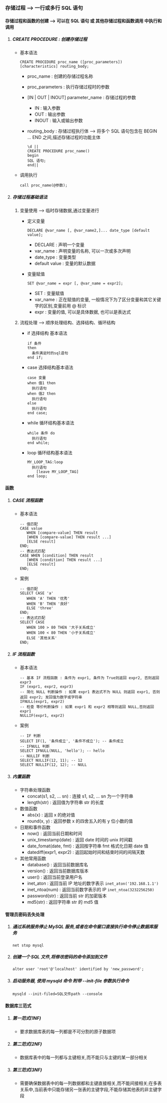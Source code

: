 ### 存储过程  -->  一行或多行 SQL 语句

#### 存储过程和函数的创建 --> 可以在 SQL 语句 或 其他存储过程和函数调用 中执行和调用

 1. ##### CREATE PROCEDURE : 创建存储过程

    + 基本语法

      ``` mysql
      CREATE PROCEDURE proc_name ([proc_parameters])
      [characteristics] routing_body;
      ```
      + proc_name : 创建的存储过程名称

      + proc_parameters : 执行存储过程时的参数

      + [IN | OUT | INOUT]  parameter_name : 存储过程的参数
          + IN : 输入参数
          + OUT : 输出参数
          + INOUT : 输入或输出参数
          
      + routing_body : 存储过程执行体 --> 将多个 SQL 语句包含在 BEGIN ... END 之间,描述存储过程的功能主体

          ```mysql
          \d ||
          CREATE PROCEDURE proc_name()
          begin
          SQL 语句;
          end||
          ```

          

    + 调用执行

      ```mysql
      call proc_name(@参数);
      ```

      

 2. ##### 存储过程基础语法

     1. 变量使用 --> 临时存储数据,通过变量进行

        + 定义变量

          ```mysql
          DECLARE @var_name [, @var_name2,]... date_type [default value];
          ```

          + DECLARE : 声明一个变量
          + var_name : 声明变量的名称, 可以一次或多次声明
          + date_type : 变量类型
          + default value : 变量的默认数据

        + 变量赋值

          ```mysql
          SET @var_name = expr [, @var_name = expr2];
          ```

          + SET : 变量赋值
          + var_name : 正在赋值的变量, 一般情况下为了区分变量和其它关键字的区别,变量前用 @ 标识
          + expr : 变量的值, 可以是具体数据, 也可以是表达式

     2. 流程处理  --> 顺序处理结构、选择结构、循环结构

        + if 选择结构 基本语法

          ```mysql
          if 条件
          then
          	条件满足时的sql语句
          end if;
          ```

        + case 选择结构基本语法

          ```mysql
          case 变量
          when 值1 then
          	执行语句
          when 值2 then
          	执行语句
          else
          	执行语句
          end case;
          ```

        + while 循环结构基本语法

          ```mysql
          while 条件 do
          	执行语句
          end while;
          ```

        + loop 循环结构基本语法

          ```mysql
          MY_LOOP_TAG:loop
          	执行语句
              [leave MY_LOOP_TAG]
          end loop;
          ```

#### 函数

1. ##### CASE 流程函数

   + 基本语法

     ```mysql
     -- 值匹配
     CASE value
     	WHEN [compare-value] THEN result
     	[WHEN [compare-value] THEN result ...]
     	[ELSE result] 
     END;
     -- 表达式匹配
     CASE WHEN [condition] THEN result
     	[WHEN [condition] THEN result ...]
     	[ELSE result]
     END;
     ```

   + 案例

     ```mysql
     -- 值匹配
     SELECT CASE 'a'
     	WHEN 'A' THEN '优秀'
     	WHEN 'B' THEN '良好'
     	ELSE 'three'
     END;
     -- 表达式匹配
     SELECT CASE 
     	WHEN 100 > 80 THEN '大于关系成立'
     	WHEN 100 < 80 THEN '小于关系成立'
     	ELSE '其他关系'
     END;
     ```

2. ##### IF 流程函数

   + 基本语法

     ```mysql
     -- 基本 IF 流程函数 : 条件为 expr1, 条件为 True则返回 expr2, 否则返回 expr3
     IF (expr1, expr2, expr3)
     -- 简化 NULL 判断操作 : 如果 expr1 表达式不为 NULL 则返回 expr1, 否则返回 expr2; 发回值为数字或字符串
     IFNULL(expr1, expr2)
     -- 检查 等价判断操作 : 如果 expr1 和 expr2 相等则返回 NULL,否则返回 expr1
     NULLIF(expr1, expr2)
     ```

   + 案例

     ```mysql
     -- IF 判断
     SELECT IF(1, '条件成立', '条件不成立'); -- 条件成立
     -- IFNULL 判断
     SELECT IFNULL(NULL, 'hello'); -- hello
     -- NULLIF 判断
     SELECT NULLIF(12, 11); -- 12
     SELECT NULLIF(12, 12); -- NULL
     ```

3. ##### 内置函数

   + 字符串处理函数
     + concat(s1, s2, ... sn) : 连接 s1, s2, ... sn 为一个字符串
     + length(str) : 返回值为字符串 str 的长度
   + 数值函数
     + abs(x) : 返回 x 的绝对值
     + round(x, y) : 返回参数 x 的四舍五入的有 y 位小数的值
   + 日期和事件函数
     + now() : 返回当前日期和时间
     + unix_timestamp(date) : 返回  date 时间的 unix 时间戳
     + date_fomat(date, fmt) : 返回按字符串 fmt 格式化日期 date 值
     + datediff(expr1, expr2) : 返回起始时间和结束时间的间隔天数
   + 其他常用函数
     + database() : 返回当前数据库名
     + version() : 返回当前数据库版本
     + user() : 返回当前登录用户名
     + inet_aton : 返回当前 IP 地址的数字表示  `inet_aton('192.168.1.1')`
     + inet_ntoa(num) : 返回当前数字表示的 IP `inet_ntoa(3232256250)`
     + password(str) : 返回当前 str 的加密版本
     + md5(str) : 返回字符串 str 的 md5 值

#### 管理员密码丢失处理

 1. ##### 通过系统服务停止 MySQL 服务,或者在命令窗口直接执行命令停止数据库服务

    ```
    net stop mysql
    ```

2. ##### 创建一个 SQL 文件,将修改密码的命令添加到文件

   ```mysql
   alter user 'root'@'localhost' identified by 'new_password';
   ```

3. ##### 启动服务器, 使用 mysqld 命令 附带 --init-file 参数执行命令

   ```
   mysqld --init-filed=SQL文件path --console
   ```

#### 数据库三范式

1. ##### 第一范式(1NF)

   + 要求数据库表的每一列都是不可分割的原子数据项

2. ##### 第二范式(2NF)

   + 数据库表中的每一列都与主键相关,而不能只与主键的某一部分相关

3. ##### 第三范式(3NF)

   + 需要确保数据表中的每一列数据都和主键直接相关,而不能间接相关;在多表关系中,当前表中只能存储另一张表的主键字段,不能存储其他表的非主键字段